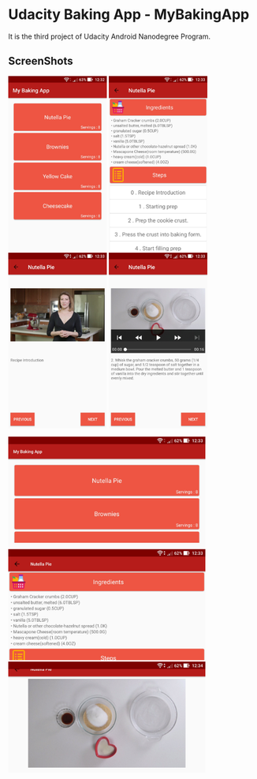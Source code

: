 # Udacity Baking App - MyBakingApp

It is the third project of Udacity Android Nanodegree Program.

## ScreenShots

<img src="ScreenShots/MyBakingApp1.jpg" width="200"> <img src="ScreenShots/MyBakingApp2.jpg" width="200"> <img src="ScreenShots/MyBakingApp3.jpg" width="200"> <img src="ScreenShots/MyBakingApp4.jpg" width="200">

<img src="ScreenShots/MyBakingAppLand1.jpg" width="400"> <img src="ScreenShots/MyBakingAppLand2.jpg" width="400">
<img src="ScreenShots/MyBakingAppLand3.jpg" width="400">
